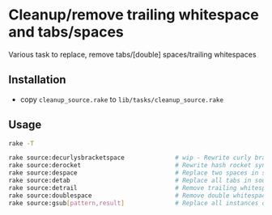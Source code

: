 # Cleanup/remove trailing whitespace and tabs/spaces

Various task to replace, remove tabs/[double] spaces/trailing whitespaces

## Installation

* copy `cleanup_source.rake` to `lib/tasks/cleanup_source.rake`


## Usage

```bash
rake -T

rake source:decurlysbracketspace              # wip - Rewrite curly brackets without leading/trailing space for single line blocks
rake source:derocket                          # Rewrite hash rocket syntax for all symbol hash keys
rake source:despace                           # Replace two spaces in source code files with tab
rake source:detab                             # Replace all tabs in source code files with two spaces
rake source:detrail                           # Remove trailing whitespace on the ends of lines
rake source:doublespace                       # Remove double whitespace between words in a line
rake source:gsub[pattern,result]              # Replace all instances of {pattern} with {result}
```

